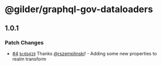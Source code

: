 # @gilder/graphql-gov-dataloaders

## 1.0.1

### Patch Changes

- [#4](https://github.com/Gilder-Labs/backend-services/pull/4) [`bc6b419`](https://github.com/Gilder-Labs/backend-services/commit/bc6b4195760b7e142a80b0d203be83fb332baa19) Thanks [@rszemplinski](https://github.com/rszemplinski)! - Adding some new properties to realm transform
